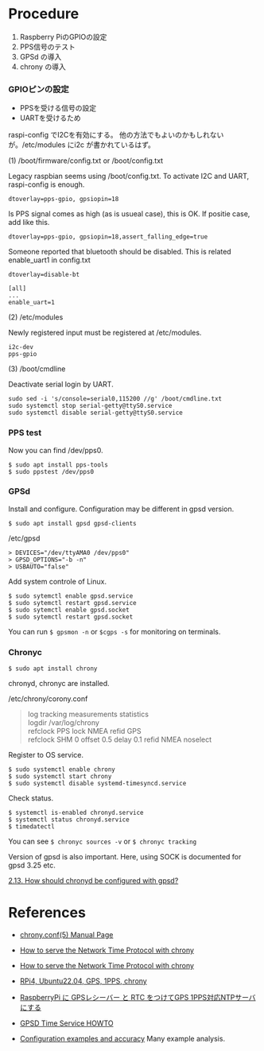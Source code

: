 # Procedure

1. Raspberry PiのGPIOの設定
2. PPS信号のテスト
3. GPSd の導入
4. chrony の導入

### GPIOピンの設定

- PPSを受ける信号の設定
- UARTを受けるため

raspi-config でI2Cを有効にする。
他の方法でもよいのかもしれないが。/etc/modules にi2c が書かれているはず。

(1) /boot/firmware/config.txt or /boot/config.txt

Legacy raspbian seems using /boot/config.txt. 
To activate I2C and UART, raspi-config is enough.

```
dtoverlay=pps-gpio, gpsiopin=18
```

Is PPS signal comes as high (as is usueal case), this is OK. If positie case, add like this.

```
dtoverlay=pps-gpio, gpsiopin=18,assert_falling_edge=true
```

Someone reported that bluetooth should be disabled. This is related enable_uart1 in config.txt

```
dtoverlay=disable-bt
```

```
[all]
...
enable_uart=1
```

(2) /etc/modules

Newly registered input must be registered at /etc/modules.

```
i2c-dev
pps-gpio
```

(3) /boot/cmdline

Deactivate serial login by UART.

```
sudo sed -i 's/console=serial0,115200 //g' /boot/cmdline.txt 
sudo systemctl stop serial-getty@ttyS0.service
sudo systemctl disable serial-getty@ttyS0.service
```


### PPS test

Now you can find /dev/pps0.

```
$ sudo apt install pps-tools
$ sudo ppstest /dev/pps0
```

### GPSd

Install and configure. Configuration may be different in gpsd version.

```
$ sudo apt install gpsd gpsd-clients
```

/etc/gpsd

```
> DEVICES="/dev/ttyAMA0 /dev/pps0"
> GPSD_OPTIONS="-b -n"
> USBAUTO="false"
```

Add system controle of Linux.

```
$ sudo sytemctl enable gpsd.service
$ sudo sytemctl restart gpsd.service
$ sudo sytemctl enable gpsd.socket
$ sudo sytemctl restart gpsd.socket
```

You can run ```$ gpsmon -n``` or ```$cgps -s``` for monitoring on terminals.


### Chronyc

```
$ sudo apt install chrony
```

chronyd, chronyc are installed.

/etc/chrony/corony.conf

> log tracking measurements statistics<br>
> logdir /var/log/chrony<br>
> refclock PPS lock NMEA refid GPS<br>
> refclock SHM 0 offset 0.5 delay 0.1 refid NMEA noselect<br>

Register to OS service.

```
$ sudo systemctl enable chrony
$ sudo systemctl start chrony
$ sudo systemctl disable systemd-timesyncd.service
```

Check status.

```
$ systemctl is-enabled chronyd.service
$ systemctl status chronyd.service
$ timedatectl
```

You can see ```$ chronyc sources -v``` or ```$ chronyc tracking```

Version of gpsd is also important. Here, using SOCK is documented for gpsd 3.25 etc.

[2.13. How should chronyd be configured with gpsd?](https://chrony-project.org/faq.html)



# References

- [chrony.conf(5) Manual Page](https://chrony-project.org/doc/4.3/chrony.conf.html)
- [How to serve the Network Time Protocol with chrony](https://discourse.ubuntu.com/t/how-to-serve-the-network-time-protocol-with-chrony/36311
)
- [How to serve the Network Time Protocol with chrony](https://ubuntu.com/server/docs/how-to-serve-the-network-time-protocol-with-chrony)

- [RPi4, Ubuntu22.04, GPS, 1PPS, chrony](https://blog.bitmeister.jp/?p=5238)
- [RaspberryPi に GPSレシーバー と RTC をつけてGPS 1PPS対応NTPサーバにする](https://qiita.com/yamakenjp/items/e69eeabdefd9cc960610)

- [GPSD Time Service HOWTO](https://gpsd.gitlab.io/gpsd/gpsd-time-service-howto.html)

- [Configuration examples and accuracy](https://chrony-project.org/examples.html) Many example analysis.